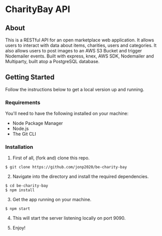 # CharityBay API

## About

This is a RESTful API for an open marketplace web application. It allows users to interact with data about items, charities, users and categories. It also allows users to post images to an AWS S3 Bucket and trigger Nodemailer events. Built with express, knex, AWS SDK, Nodemailer and Multiparty, built atop a PostgreSQL database.

## Getting Started

Follow the instructions below to get a local version up and running.

### Requirements

You'll need to have the following installed on your machine:

- Node Package Manager
- Node.js
- The Git CLI

### Installation

1. First of all, (fork and) clone this repo.

```
$ git clone https://github.com/jonp2020/be-charity-bay
```

2. Navigate into the directory and install the required dependencies.

```
$ cd be-charity-bay
$ npm install
```

3. Get the app running on your machine.

```
$ npm start
```

4. This will start the server listening locally on port 9090.

5. Enjoy!
